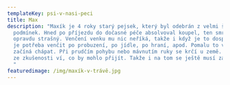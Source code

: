 ```yaml
---
templateKey: psi-v-nasi-peci
title: Max
description: "Maxík je 4 roky starý pejsek, který byl odebrán z velmi špatných
  podmínek. Hned po příjezdu do dočasné péče absolvoval koupel, ten smrad byl
  opravdu strašný. Venčení venku mu nic neříká, takže i když je to dospělák, tak
  je potřeba venčit po probuzení, po jídle, po hraní, apod. Pomalu to však
  začíná chápat. Při prudčím pohybu nebo mávnutím ruky se krčí u země. Bohužel
  ze zkušenosti ví, co by mohlo přijít. Takže i na tom se ještě musí zapracovat.
  "
featuredimage: /img/maxík-v-trávě.jpg
---
```

